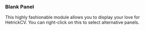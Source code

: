 ### Blank Panel
This highly fashionable module allows you to display your love for HetrickCV. You can right-click on this to select alternative panels.

